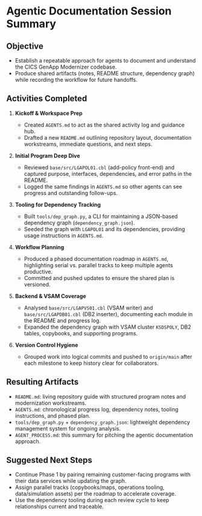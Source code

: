 # Agentic Documentation Session Summary

## Objective
- Establish a repeatable approach for agents to document and understand the CICS GenApp Modernizer codebase.
- Produce shared artifacts (notes, README structure, dependency graph) while recording the workflow for future handoffs.

## Activities Completed
1. **Kickoff & Workspace Prep**
   - Created `AGENTS.md` to act as the shared activity log and guidance hub.
   - Drafted a new `README.md` outlining repository layout, documentation workstreams, immediate questions, and next steps.

2. **Initial Program Deep Dive**
   - Reviewed `base/src/LGAPOL01.cbl` (add-policy front-end) and captured purpose, interfaces, dependencies, and error paths in the README.
   - Logged the same findings in `AGENTS.md` so other agents can see progress and outstanding follow-ups.

3. **Tooling for Dependency Tracking**
   - Built `tools/dep_graph.py`, a CLI for maintaining a JSON-based dependency graph (`dependency_graph.json`).
   - Seeded the graph with `LGAPOL01` and its dependencies, providing usage instructions in `AGENTS.md`.

4. **Workflow Planning**
   - Produced a phased documentation roadmap in `AGENTS.md`, highlighting serial vs. parallel tracks to keep multiple agents productive.
   - Committed and pushed updates to ensure the shared plan is versioned.

5. **Backend & VSAM Coverage**
   - Analysed `base/src/LGAPVS01.cbl` (VSAM writer) and `base/src/LGAPDB01.cbl` (DB2 inserter), documenting each module in the README and progress log.
   - Expanded the dependency graph with VSAM cluster `KSDSPOLY`, DB2 tables, copybooks, and supporting programs.

6. **Version Control Hygiene**
   - Grouped work into logical commits and pushed to `origin/main` after each milestone to keep history clear for collaborators.

## Resulting Artifacts
- `README.md`: living repository guide with structured program notes and modernization workstreams.
- `AGENTS.md`: chronological progress log, dependency notes, tooling instructions, and phased plan.
- `tools/dep_graph.py` + `dependency_graph.json`: lightweight dependency management system for ongoing analysis.
- `AGENT_PROCESS.md`: this summary for pitching the agentic documentation approach.

## Suggested Next Steps
- Continue Phase 1 by pairing remaining customer-facing programs with their data services while updating the graph.
- Assign parallel tracks (copybooks/maps, operations tooling, data/simulation assets) per the roadmap to accelerate coverage.
- Use the dependency tooling during each review cycle to keep relationships current and traceable.
